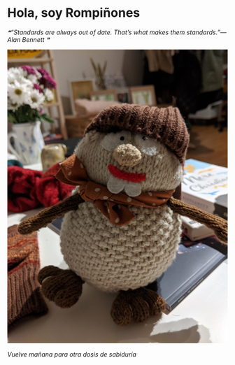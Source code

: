 # Hola, soy Rompiñones

<!--STARTS_HERE_QUOTE_README-->
<i>❝“Standards are always out of date.  That’s what makes them standards.”— Alan Bennett   ❞</i>
<!--ENDS_HERE_QUOTE_README-->

<!--START_SECTION:update_image-->
![alt text](https://raw.githubusercontent.com/focaalvarez/rompinones/main/.github/images/IMG_20211111_190812.jpg?raw=true)
<!--END_SECTION:update_image-->

*Vuelve mañana para otra dosis de sabiduría*
